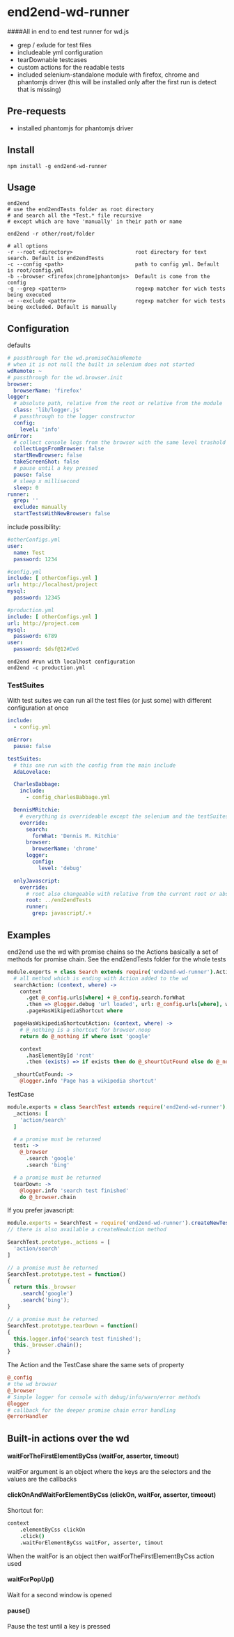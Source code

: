 # end2end-wd-runner

####All in end to end test runner for wd.js

* grep / exlude for test files
* includeable yml configuration
* tearDownable testcases
* custom actions for the readable tests
* included selenium-standalone module with firefox, chrome and phantomjs driver
  (this will be installed only after the first run is detect that is missing)

## Pre-requests

* installed phantomjs for phantomjs driver

## Install

```
npm install -g end2end-wd-runner
```

## Usage

```
end2end
# use the end2endTests folder as root directory
# and search all the *Test.* file recursive
# except which are have 'manually' in their path or name

end2end -r other/root/folder
```
```
# all options
-r --root <directory>                    root directory for text search. Default is end2endTests
-c --config <path>                       path to config yml. Default is root/config.yml
-b --browser <firefox|chrome|phantomjs>  Default is come from the config
-g --grep <pattern>                      regexp matcher for wich tests being executed
-e --exclude <pattern>                   regexp matcher for wich tests being excluded. Default is manually
```

## Configuration

defaults
```yml
# passthrough for the wd.promiseChainRemote
# when it is not null the built in selenium does not started
wdRemote: ~
# passthrough for the wd.browser.init
browser:
  browserName: 'firefox'
logger:
  # absolute path, relative from the root or relative from the module
  class: 'lib/logger.js'
  # passthrough to the logger constructor
  config:
    level: 'info'
onError:
  # collect console logs from the browser with the same level trashold as the logger
  collectLogsFromBrowser: false
  startNewBrowser: false
  takeScreenShot: false
  # pause until a key pressed
  pause: false
  # sleep x millisecond
  sleep: 0
runner:
  grep: ''
  exclude: manually
  startTestsWithNewBrowser: false
```

include possibility:

```yml
#otherConfigs.yml
user:
  name: Test
  password: 1234

#config.yml
include: [ otherConfigs.yml ]
url: http://localhost/project
mysql:
  password: 12345

#production.yml
include: [ otherConfigs.yml ]
url: http://project.com
mysql:
  password: 6789
user:
  password: $dsf@12#De6
```

```
end2end #run with localhost configuration
end2end -c production.yml
```

### TestSuites

With test suites we can run all the test files (or just some) with different configuration at once

```yml
include:
  - config.yml

onError:
  pause: false

testSuites:
  # this one run with the config from the main include
  AdaLovelace:

  CharlesBabbage:
    include:
      - config_charlesBabbage.yml

  DennisMRitchie:
    # everything is overrideable except the selenium and the testSuites configurations
    override:
      search:
        forWhat: 'Dennis M. Ritchie'
      browser:
        browserName: 'chrome'
      logger:
        config:
          level: 'debug'

  onlyJavascript:
    override:
      # root also changeable with relative from the current root or absolute path
      root: ../end2endTests
      runner:
        grep: javascript/.+
```

## Examples

end2end use the wd with promise chains so the Actions basically a set of methods for promise chain.
See the end2endTests folder for the whole tests

```coffeescript
module.exports = class Search extends require('end2end-wd-runner').Action
  # all method which is ending with Action added to the wd
  searchAction: (context, where) ->
    context
      .get @_config.urls[where] + @_config.search.forWhat
      .then => @logger.debug 'url loaded', url: @_config.urls[where], what: @_config.search.forWhat
      .pageHasWikipediaShortcut where

  pageHasWikipediaShortcutAction: (context, where) ->
    # @_nothing is a shortcut for browser.noop
    return do @_nothing if where isnt 'google'

    context
      .hasElementById 'rcnt'
      .then (exists) => if exists then do @_shourtCutFound else do @_nothing

  _shourtCutFound: ->
    @logger.info 'Page has a wikipedia shortcut'
```

TestCase
```coffeescript
module.exports = class SearchTest extends require('end2end-wd-runner').TestCase
  _actions: [
    'action/search'
  ]

  # a promise must be returned
  test: ->
    @_browser
      .search 'google'
      .search 'bing'

  # a promise must be returned
  tearDown: ->
    @logger.info 'search test finished'
    do @_browser.chain
```

If you prefer javascript:
```javascript
module.exports = SearchTest = require('end2end-wd-runner').createNewTestCase();
// there is also available a createNewAction method

SearchTest.prototype._actions = [
  'action/search'
]

// a promise must be returned
SearchTest.prototype.test = function()
{
  return this._browser
    .search('google')
    .search('bing');
}

// a promise must be returned
SearchTest.prototype.tearDown = function()
{
  this.logger.info('search test finished');
  this._browser.chain();
}
```

The Action and the TestCase share the same sets of property
```coffeescript
@_config
# the wd browser
@_browser
# Simple logger for console with debug/info/warn/error methods
@logger
# callback for the deeper promise chain error handling
@errorHandler
```
## Built-in actions over the wd

#### waitForTheFirstElementByCss (waitFor, asserter, timeout)

waitFor argument is an object where the keys are the selectors and the values are the callbacks

#### clickOnAndWaitForElementByCss (clickOn, waitFor, asserter, timeout)

Shortcut for:
```coffeescript
context
    .elementByCss clickOn
    .click()
    .waitForElementByCss waitFor, asserter, timout
```

When the waitFor is an object then waitForTheFirstElementByCss action used

#### waitForPopUp()

Wait for a second window is opened

#### pause()

Pause the test until a key is pressed

